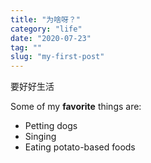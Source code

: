 ```yaml
---
title: "为啥呀？"
category: "life"
date: "2020-07-23"
tag: ""
slug: "my-first-post"
---
```


要好好生活

Some of my **favorite** things are:

* Petting dogs
* Singing
* Eating potato-based foods